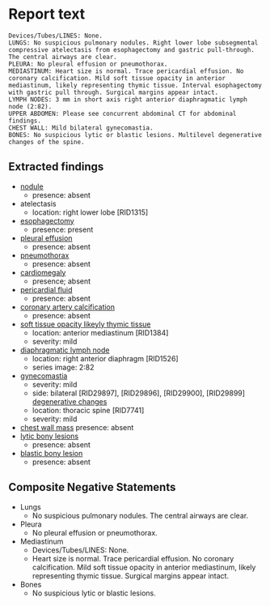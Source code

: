# Report text

```text
Devices/Tubes/LINES: None.
LUNGS: No suspicious pulmonary nodules. Right lower lobe subsegmental compressive atelectasis from esophagectomy and gastric pull-through. The central airways are clear.
PLEURA: No pleural effusion or pneumothorax.
MEDIASTINUM: Heart size is normal. Trace pericardial effusion. No coronary calcification. Mild soft tissue opacity in anterior mediastinum, likely representing thymic tissue. Interval esophagectomy with gastric pull through. Surgical margins appear intact.
LYMPH NODES: 3 mm in short axis right anterior diaphragmatic lymph node (2:82).
UPPER ABDOMEN: Please see concurrent abdominal CT for abdominal findings.
CHEST WALL: Mild bilateral gynecomastia.
BONES: No suspicious lytic or blastic lesions. Multilevel degenerative changes of the spine.
```

## Extracted findings

- [nodule](../../definitions/hood/pulmonary-nodule.json)
  - presence: absent
- atelectasis
  - location: right lower lobe \[RID1315\]
- [esophagectomy](../../definitions/hood/esophagectomy.md)
  - presence: present
- [pleural effusion](../../definitions/hood/pleural-effusion.json)
  - presence: absent
- [pneumothorax](../../definitions/hood/pneumothorax.md)
  - presence: absent
- [cardiomegaly](../../definitions/upmedic/Cardiomegaly.cde.md)
  - presence; absent
- [pericardial fluid](../../definitions/hood/pericardial-effusion.md)
  - presence: absent
- [coronary artery calcification](../../definitions/nuance/coronary_artery_calcification.json)
  - presence: absent
- [soft tissue opacity likeyly thymic tissue](../../definitions/nuance/residual_thymus.json)
  - location: anterior mediastinum \[RID1384\]
  - severity: mild
- [diaphragmatic lymph node](../../definitions/hood/diaphragmatic-lymph-node.md)
  - location: right anterior diaphragm \[RID1526\]
  - series image: 2:82
- [gynecomastia](../../definitions/hood/gynecomastia.json)
  - severity: mild
  - side: bilateral \[RID29897\], \[RID29896\], \[RID29900\], \[RID29899\]
[degenerative changes](../../definitions/nuance/thoracic_spine_degenerative_changes.json)
  - location: thoracic spine \[RID7741\]
  - severity: mild
- [chest wall mass](../../definitions/nuance/chest_wall_mass.json)
  presence: absent
- [lytic bony lesions](../../definitions/hood/lytic-lesion.md)
  - presence: absent
- [blastic bony lesion](../../definitions/hood/sclerotic-lesion.md)
  - presence: absent

## Composite Negative Statements

- Lungs
  - No suspicious pulmonary nodules. The central airways are clear.
- Pleura
  - No pleural effusion or pneumothorax.
- Mediastinum
  - Devices/Tubes/LINES: None.
  - Heart size is normal. Trace pericardial effusion. No coronary calcification. Mild soft tissue opacity in anterior mediastinum, likely representing thymic tissue. Surgical margins appear intact.
- Bones
  - No suspicious lytic or blastic lesions.
  